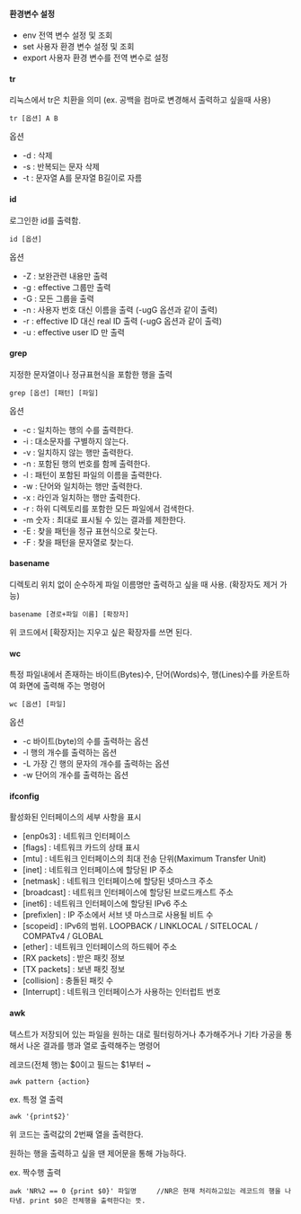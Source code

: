 #### 환경변수 설정

* env
 전역 변수 설정 및 조회
* set
 사용자 환경 변수 설정 및 조회
 *  export
 사용자 환경 변수를 전역 변수로 설정

#### tr

리눅스에서 tr은 치환을 의미 (ex. 공백을 컴마로 변경해서 출력하고 싶을때 사용)
```
tr [옵션] A B
```
옵션

* -d : 삭제
* -s : 반복되는 문자 삭제
* -t : 문자열 A를 문자열 B길이로 자름

#### id

로그인한 id를 출력함.
```
id [옵션]
```

옵션
* -Z : 보완관련 내용만 출력
* -g : effective 그룹만 출력
* -G : 모든 그룹을 출력
* -n : 사용자 번호 대신 이름을 출력 (-ugG 옵션과 같이 출력)
* -r : effective ID 대신 real ID 출력 (-ugG 옵션과 같이 출력)
* -u : effective user ID 만 출력

#### grep 

지정한 문자열이나 정규표현식을 포함한 행을 출력

```
grep [옵션] [패턴] [파일]
```

옵션

* -c : 일치하는 행의 수를 출력한다.
* -i : 대소문자를 구별하지 않는다.
* -v : 일치하지 않는 행만 출력한다.
* -n : 포함된 행의 번호를 함께 출력한다.
* -l : 패턴이 포함된 파일의 이름을 출력한다.
* -w : 단어와 일치하는 행만 출력한다.
* -x : 라인과 일치하는 행만 출력한다.
* -r : 하위 디렉토리를 포함한 모든 파일에서 검색한다.
* -m 숫자 : 최대로 표시될 수 있는 결과를 제한한다.
* -E : 찾을 패턴을 정규 표현식으로 찾는다.
* -F : 찾을 패턴을 문자열로 찾는다.

#### basename

디렉토리 위치 없이 순수하게 파일 이름명만 출력하고 싶을 때 사용. (확장자도 제거 가능)
```
basename [경로+파일 이름] [확장자]
```
위 코드에서 [확장자]는 지우고 싶은 확장자를 쓰면 된다.

#### wc

특정 파일내에서 존재하는 바이트(Bytes)수, 단어(Words)수, 행(Lines)수를 카운트하여 화면에 출력해 주는 명령어
```
wc [옵션] [파일]
```
옵션

* -c	바이트(byte)의 수를 출력하는 옵션
* -l	행의 개수를 출력하는 옵션
* -L	가장 긴 행의 문자의 개수를 출력하는 옵션
* -w	단어의 개수를 출력하는 옵션

#### ifconfig

활성화된 인터페이스의 세부 사항을 표시

* [enp0s3] : 네트워크 인터페이스
* [flags] : 네트워크 카드의 상태 표시
* [mtu] : 네트워크 인터페이스의 최대 전송 단위(Maximum Transfer Unit)
* [inet] : 네트워크 인터페이스에 할당된 IP 주소
* [netmask] : 네트워크 인터페이스에 할당된 넷마스크 주소
* [broadcast] : 네트워크 인터페이스에 할당된 브로드캐스트 주소
* [inet6] : 네트워크 인터페이스에 할당된 IPv6 주소
* [prefixlen] : IP 주소에서 서브 넷 마스크로 사용될 비트 수
* [scopeid] : IPv6의 범위. LOOPBACK / LINKLOCAL / SITELOCAL / COMPATv4 / GLOBAL
* [ether] : 네트워크 인터페이스의 하드웨어 주소
* [RX packets] : 받은 패킷 정보
* [TX packets] : 보낸 패킷 정보
* [collision] : 충돌된 패킷 수
* [Interrupt] : 네트워크 인터페이스가 사용하는 인터럽트 번호

#### awk

텍스트가 저장되어 있는 파일을 원하는 대로 필터링하거나 추가해주거나 기타 가공을 통해서 나온 결과를 행과 열로 출력해주는 명령어

레코드(전체 행)는 $0이고 필드는 $1부터 ~

```
awk pattern {action}
```
ex. 특정 열 출력
```
awk '{print$2}'
```
위 코드는 출력값의 2번째 열을 출력한다.

원하는 행을 출력하고 싶을 땐 제어문을 통해 가능하다.

ex. 짝수행 출력
```
awk 'NR%2 == 0 {print $0}' 파일명     //NR은 현재 처리하고있는 레코드의 행을 나타냄. print $0은 전체행을 출력한다는 뜻.
```
